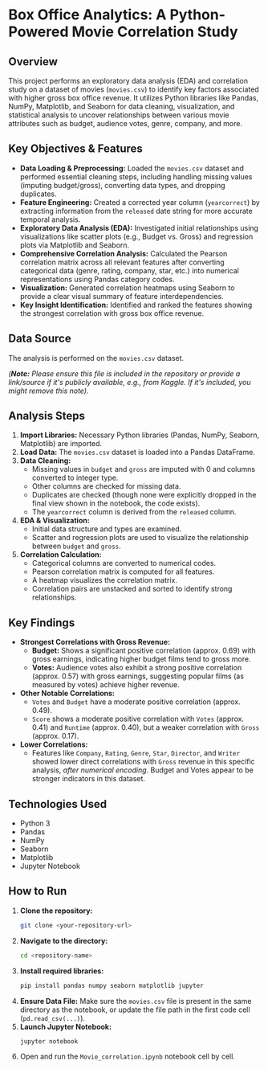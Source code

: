 # Box Office Analytics: A Python-Powered Movie Correlation Study

## Overview

This project performs an exploratory data analysis (EDA) and correlation study on a dataset of movies (`movies.csv`) to identify key factors associated with higher gross box office revenue. It utilizes Python libraries like Pandas, NumPy, Matplotlib, and Seaborn for data cleaning, visualization, and statistical analysis to uncover relationships between various movie attributes such as budget, audience votes, genre, company, and more.

## Key Objectives & Features

*   **Data Loading & Preprocessing:** Loaded the `movies.csv` dataset and performed essential cleaning steps, including handling missing values (imputing budget/gross), converting data types, and dropping duplicates.
*   **Feature Engineering:** Created a corrected year column (`yearcorrect`) by extracting information from the `released` date string for more accurate temporal analysis.
*   **Exploratory Data Analysis (EDA):** Investigated initial relationships using visualizations like scatter plots (e.g., Budget vs. Gross) and regression plots via Matplotlib and Seaborn.
*   **Comprehensive Correlation Analysis:** Calculated the Pearson correlation matrix across all relevant features after converting categorical data (genre, rating, company, star, etc.) into numerical representations using Pandas category codes.
*   **Visualization:** Generated correlation heatmaps using Seaborn to provide a clear visual summary of feature interdependencies.
*   **Key Insight Identification:** Identified and ranked the features showing the strongest correlation with gross box office revenue.

## Data Source

The analysis is performed on the `movies.csv` dataset.

*(**Note:** Please ensure this file is included in the repository or provide a link/source if it's publicly available, e.g., from Kaggle. If it's included, you might remove this note).*

## Analysis Steps

1.  **Import Libraries:** Necessary Python libraries (Pandas, NumPy, Seaborn, Matplotlib) are imported.
2.  **Load Data:** The `movies.csv` dataset is loaded into a Pandas DataFrame.
3.  **Data Cleaning:**
    *   Missing values in `budget` and `gross` are imputed with 0 and columns converted to integer type.
    *   Other columns are checked for missing data.
    *   Duplicates are checked (though none were explicitly dropped in the final view shown in the notebook, the code exists).
    *   The `yearcorrect` column is derived from the `released` column.
4.  **EDA & Visualization:**
    *   Initial data structure and types are examined.
    *   Scatter and regression plots are used to visualize the relationship between `budget` and `gross`.
5.  **Correlation Calculation:**
    *   Categorical columns are converted to numerical codes.
    *   Pearson correlation matrix is computed for all features.
    *   A heatmap visualizes the correlation matrix.
    *   Correlation pairs are unstacked and sorted to identify strong relationships.

## Key Findings

*   **Strongest Correlations with Gross Revenue:**
    *   **Budget:** Shows a significant positive correlation (approx. 0.69) with gross earnings, indicating higher budget films tend to gross more.
    *   **Votes:** Audience votes also exhibit a strong positive correlation (approx. 0.57) with gross earnings, suggesting popular films (as measured by votes) achieve higher revenue.
*   **Other Notable Correlations:**
    *   `Votes` and `Budget` have a moderate positive correlation (approx. 0.49).
    *   `Score` shows a moderate positive correlation with `Votes` (approx. 0.41) and `Runtime` (approx. 0.40), but a weaker correlation with `Gross` (approx. 0.17).
*   **Lower Correlations:**
    *   Features like `Company`, `Rating`, `Genre`, `Star`, `Director`, and `Writer` showed lower direct correlations with `Gross` revenue in this specific analysis, *after numerical encoding*. Budget and Votes appear to be stronger indicators in this dataset.

## Technologies Used

*   Python 3
*   Pandas
*   NumPy
*   Seaborn
*   Matplotlib
*   Jupyter Notebook

## How to Run

1.  **Clone the repository:**
    ```bash
    git clone <your-repository-url>
    ```
2.  **Navigate to the directory:**
    ```bash
    cd <repository-name>
    ```
3.  **Install required libraries:**
    ```bash
    pip install pandas numpy seaborn matplotlib jupyter
    ```
4.  **Ensure Data File:** Make sure the `movies.csv` file is present in the same directory as the notebook, or update the file path in the first code cell (`pd.read_csv(...)`).
5.  **Launch Jupyter Notebook:**
    ```bash
    jupyter notebook
    ```
6.  Open and run the `Movie_correlation.ipynb` notebook cell by cell.
